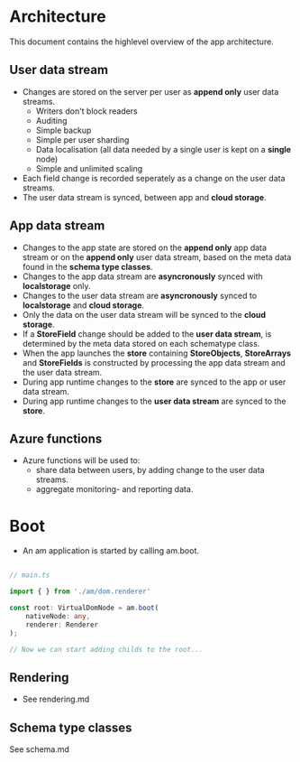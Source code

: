 # Architecture
This document contains the highlevel overview of the app architecture.



## User data stream
* Changes are stored on the server per user as **append only** user data streams.
    * Writers don't block readers
    * Auditing
    * Simple backup
    * Simple per user sharding
    * Data localisation (all data needed by a single user is kept on a **single** node)
    * Simple and unlimited scaling
* Each field change is recorded seperately as a change on the user data streams.
* The user data stream is synced, between app and **cloud storage**.



## App data stream
* Changes to the app state are stored on the **append only** app data stream or on the **append only** user data stream, based on the meta data found in the **schema type classes**.
* Changes to the app data stream are **asyncronously** synced with **localstorage** only.
* Changes to the user data stream are **asyncronously** synced to **localstorage** and **cloud storage**.
* Only the data on the user data stream will be synced to the **cloud storage**.
* If a **StoreField** change should be added to the **user data stream**, is determined by the meta data stored on each schematype class.
* When the app launches the **store** containing **StoreObjects**, **StoreArrays** and **StoreFields** is constructed by processing the app data stream and the user data stream.
* During app runtime changes to the **store** are synced to the app or user data stream.
* During app runtime changes to the **user data stream** are synced to the **store**.



## Azure functions
* Azure functions will be used to:
    * share data between users, by adding change to the user data streams.
    * aggregate monitoring- and reporting data.



# Boot
* An am application is started by calling am.boot.

```TypeScript

// main.ts

import { } from './am/dom.renderer'

const root: VirtualDomNode = am.boot(
    nativeNode: any,
    renderer: Renderer
);

// Now we can start adding childs to the root...

```


## Rendering
* See rendering.md



## Schema type classes
See schema.md



